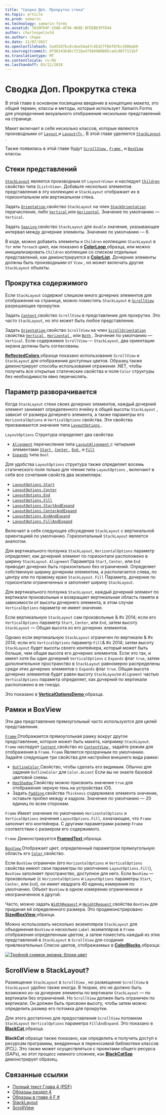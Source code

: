 ```yaml
---
title: "Сводка Доп. Прокрутка стека"
ms.topic: article
ms.prod: xamarin
ms.technology: xamarin-forms
ms.assetid: 7A39FD4F-15AD-4F94-960E-9FEEB63FFD44
author: charlespetzold
ms.author: chape
ms.date: 11/07/2017
ms.openlocfilehash: 5ad53d7bc8c4ee54a47c4b327fb6f07bc1906ab9
ms.sourcegitcommit: 0fdb243b46cf21be47584900805cadcd077121bf
ms.translationtype: MT
ms.contentlocale: ru-RU
ms.lasthandoff: 03/12/2018
---
```

# <a name="summary-of-chapter-4-scrolling-the-stack"></a>Сводка Доп. Прокрутка стека

В этой главе в основном посвящена введение в концепцию *макета*, это общий термин, классы и методы, которые использует Xamarin.Forms для упорядочения визуального отображения нескольких представлений на странице.

Макет включает в себя несколько классов, которые являются производными от [ `Layout` ](https://developer.xamarin.com/api/type/Xamarin.Forms.Layout/) и [ `Layout<T>` ](https://developer.xamarin.com/api/type/Xamarin.Forms.Layout%3CT%3E/). В этой главе уделяется [ `StackLayout` ](https://developer.xamarin.com/api/type/Xamarin.Forms.StackLayout/).

Также появилась в этой главе будут [ `ScrollView` ](https://developer.xamarin.com/api/type/Xamarin.Forms.ScrollView/), [ `Frame` ](https://developer.xamarin.com/api/type/Xamarin.Forms.Frame/), и [ `BoxView` ](https://developer.xamarin.com/api/type/Xamarin.Forms.BoxView/) классы.

## <a name="stacks-of-views"></a>Стеки представлений

[`StackLayout`](https://developer.xamarin.com/api/type/Xamarin.Forms.StackLayout/) является производным от `Layout<View>` и наследует [ `Children` ](https://developer.xamarin.com/api/type/Xamarin.Forms.Layout%3CT%3E/) свойство типа `IList<View>`. Добавьте несколько элементов представления в эту коллекцию и `StackLayout` отображает их в горизонтальном или вертикальном стека.

Задать [ `Orientation` ](https://developer.xamarin.com/api/property/Xamarin.Forms.StackLayout.Orientation/) свойство `StackLayout` на член [ `StackOrientation` ](https://developer.xamarin.com/api/type/Xamarin.Forms.StackOrientation/) перечисления, либо [ `Vertical` ](https://developer.xamarin.com/api/field/Xamarin.Forms.StackOrientation.Vertical/) или [ `Horizontal`](https://developer.xamarin.com/api/field/Xamarin.Forms.StackOrientation.Horizontal/). Значение по умолчанию — `Vertical`.

Задать [ `Spacing` ](https://developer.xamarin.com/api/property/Xamarin.Forms.StackLayout.Spacing/) свойство `StackLayout` для `double` значение, указывающее интервал между дочерние элементы. Значение по умолчанию — 6.

В коде, можно добавить элементы к `Children` коллекцию `StackLayout` в `for` или `foreach` цикл, как показано в [ **ColorLoop** ](https://github.com/xamarin/xamarin-forms-book-samples/tree/master/Chapter04/ColorLoop) образца, или можно инициализировать `Children` коллекции со списком отдельных представлений, как демонстрируется в [ **ColorList**](https://github.com/xamarin/xamarin-forms-book-samples/tree/master/Chapter04/ColorList). Дочерние элементы должны быть производными от `View` , но может включать другие `StackLayout` объекты.

## <a name="scrolling-content"></a>Прокрутка содержимого

Если `StackLayout` содержит слишком много дочерних элементов для отображения на странице, можно поместить `StackLayout` в [ `ScrollView` ](https://developer.xamarin.com/api/type/Xamarin.Forms.ScrollView/) разрешающее прокрутки.

Задать [ `Content` ](https://developer.xamarin.com/api/property/Xamarin.Forms.ScrollView.Content/) свойство `ScrollView` в представление для прокрутки. Это часто `StackLayout`, но это может быть любое представление.

Задать [ `Orientation` ](https://developer.xamarin.com/api/property/Xamarin.Forms.ScrollView.Orientation/) свойство `ScrollView` на член [ `ScrollOrientation` ](https://developer.xamarin.com/api/type/Xamarin.Forms.ScrollOrientation/) свойства [ `Vertical` ](https://developer.xamarin.com/api/field/Xamarin.Forms.ScrollOrientation.Vertical/), [ `Horizontal` ](https://developer.xamarin.com/api/field/Xamarin.Forms.ScrollOrientation.Horizontal/), или [ `Both` ](https://developer.xamarin.com/api/field/Xamarin.Forms.ScrollOrientation.Both/). Значение по умолчанию — `Vertical`. Если содержимое `ScrollView` — `StackLayout`, два ориентации экрана должны быть согласованы.

[ **ReflectedColors** ](https://github.com/xamarin/xamarin-forms-book-samples/tree/master/Chapter04/ReflectedColors) образце показано использование `ScrollView` и `StackLayout` для отображения доступных цветов. Образец также демонстрирует способы использования отражения .NET, чтобы получить все открытые статические свойства и поля `Color` структуры без необходимости явно перечислять.

## <a name="the-expands-option"></a>Параметр разворачивается

Когда `StackLayout` стеки своих дочерних элементов, каждый дочерний элемент занимает определенного ячейку в общей высоты `StackLayout` , зависит от размера дочернего элемента, а также параметры его `HorizontalOptions` и `VerticalOptions` свойства. Эти свойства присваиваются значения типа [ `LayoutOptions` ](http://developer.xamstage.com/api/type/Xamarin.Forms.LayoutOptions/).

`LayoutOptions` Структура определяет два свойства:

- [`Alignment`](https://developer.xamarin.com/api/property/Xamarin.Forms.LayoutOptions.Alignment/) перечисления типа [ `LayoutAlignment` ](https://developer.xamarin.com/api/type/Xamarin.Forms.LayoutAlignment/) с четырьмя элементами [ `Start` ](https://developer.xamarin.com/api/field/Xamarin.Forms.LayoutAlignment.Start/), [ `Center` ](https://developer.xamarin.com/api/field/Xamarin.Forms.LayoutAlignment.Center/), [ `End` ](https://developer.xamarin.com/api/field/Xamarin.Forms.LayoutAlignment.End/), и [`Fill`](https://developer.xamarin.com/api/field/Xamarin.Forms.LayoutAlignment.Fill/)
- [`Expands`](https://developer.xamarin.com/api/property/Xamarin.Forms.LayoutOptions.Expands/) типа `bool`

Для удобства `LayoutOptions` структура также определяет восемь статического поля только для чтения типа `LayoutOptions` , включают в себя все сочетания свойств два экземпляра:

- [`LayoutOptions.Start`](https://developer.xamarin.com/api/field/Xamarin.Forms.LayoutOptions.Start/)
- [`LayoutOptions.Center`](https://developer.xamarin.com/api/field/Xamarin.Forms.LayoutOptions.Center/)
- [`LayoutOptions.End`](https://developer.xamarin.com/api/field/Xamarin.Forms.LayoutOptions.End/)
- [`LayoutOptions.Fill`](https://developer.xamarin.com/api/field/Xamarin.Forms.LayoutOptions.Fill/)
- [`LayoutOptions.StartAndExpand`](https://developer.xamarin.com/api/field/Xamarin.Forms.LayoutOptions.StartAndExpand/)
- [`LayoutOptions.CenterAndExpand`](https://developer.xamarin.com/api/field/Xamarin.Forms.LayoutOptions.CenterAndExpand/)
- [`LayoutOptions.EndAndExpand`](https://developer.xamarin.com/api/field/Xamarin.Forms.LayoutOptions.EndAndExpand/)
- [`LayoutOptions.FillAndExpand`](https://developer.xamarin.com/api/field/Xamarin.Forms.LayoutOptions.FillAndExpand/)

Включает в себя следующее обсуждение `StackLayout` с вертикальной ориентацией по умолчанию. Горизонтальный `StackLayout` является аналогом.

Для вертикального ползунка `StackLayout`, `HorizontalOptions` параметр определяет, как дочерний элемент по горизонтали расположено в ширину `StackLayout`. `Alignment` Параметра `Start`, `Center`, или `End` приводит дочерних быть горизонтально без ограничений. Определяет собственную ширину дочерним элементом, а располагается слева, по центру или по правому краю `StackLayout`. `Fill` Параметр, дочерние по горизонтали ограниченных и заполняет ширину `StackLayout`.

Для вертикального ползунка `StackLayout`, каждый дочерний элемент по вертикали произвольные и возвращает вертикальная область памяти в зависимости от высоты дочернего элемента, в этом случае `VerticalOptions` параметр не имеет значения.

Если вертикальную `StackLayout` сам произвольные & #x 2014; если его `VerticalOptions` параметр `Start`, `Center`, или `End`, затем высоту `StackLayout` — Общая высота из его дочерних элементов.

Однако если вертикальную `StackLayout` ограничен по вертикали & #x 2014; если его `VerticalOptions` параметр `Fill`& #x 2014; затем высоту `StackLayout` будет высоты своего контейнера, который может быть больше, чем общая высота его дочерних элементов. Если это так, и имеет хотя бы один дочерний `VerticalOptions` с `Expands` флаг `true`, затем дополнительное пространство в `StackLayout` равномерно распределены среди этих дочерних элементов с `Expands` флаг `true`. Общая высота дочерних элементов будет равен высоту `StackLayout`и `Alignment` частью `VerticalOptions` параметр определяет, как дочерний по вертикали расположено в ее гнездо.

Это показано в [ **VerticalOptionsDemo** ](https://github.com/xamarin/xamarin-forms-book-samples/tree/master/Chapter04/VerticalOptionsDemo) образца.

## <a name="frame-and-boxview"></a>Рамки и BoxView

Эти два представления прямоугольный часто используются для целей представления.

[ `Frame` ](https://developer.xamarin.com/api/type/Xamarin.Forms.Frame/) Отображается прямоугольная рамку вокруг другое представление, которое может быть макета, например `StackLayout`. `Frame` наследует [ `Content` ](https://developer.xamarin.com/api/property/Xamarin.Forms.ContentView.Content/) свойство из [ `ContentView` ](https://developer.xamarin.com/api/type/Xamarin.Forms.ContentView/) , задайте режим для отображения в `Frame`. `Frame` Является прозрачным по умолчанию. Задайте следующие три свойства для настройки внешнего вида рамки:

- [ `OutlineColor` ](https://developer.xamarin.com/api/property/Xamarin.Forms.Frame.OutlineColor/) Свойство, чтобы сделать его видимым. Обычно для задания `OutlineColor` для `Color.Accent` Если вы не знаете базовой цветовой схемы.
- [ `HasShadow` ](https://developer.xamarin.com/api/property/Xamarin.Forms.Frame.HasShadow/) Свойству можно присвоить значение `true` для отображения черную тень на устройствах iOS.
- Задать [ `Padding` ](https://developer.xamarin.com/api/property/Xamarin.Forms.Layout.Padding/) свойства `Thickness` содержимое элемента значение, оставьте пробел между и кадром. Значение по умолчанию — 20 единиц по всем сторонам.

`Frame` Имеет значение по умолчанию `HorizontalOptions` и `VerticalOptions` значения `LayoutOptions.Fill`, означающее, что `Frame` заполнит его контейнера. С другими параметрами размер `Frame` соответствии с размером его содержимого.

`Frame` Демонстрируется [ **FramedText** ](https://github.com/xamarin/xamarin-forms-book-samples/tree/master/Chapter04/FramedText) образца.

[ `BoxView` ](https://developer.xamarin.com/api/type/Xamarin.Forms.BoxView/) Отображает цвет, определенный параметром прямоугольную область его [ `Color` ](https://developer.xamarin.com/api/property/Xamarin.Forms.BoxView.Color/) свойство.

Если `BoxView` ограничен (его `HorizontalOptions` и `VerticalOptions` свойства имеют свои параметры по умолчанию `LayoutOptions.Fill`), `BoxView` заполняет пространство, доступное для него. Если `BoxView` — произвольные (с `HorizontalOptions` и `LayoutOptions` параметры `Start`, `Center`, или `End`), он имеет квадрата 40 единиц измерения по умолчанию. Объект `BoxView` в одном измерении ограниченное и неограниченное в другой.

Часто, можно задать [ `WidthRequest` ](https://developer.xamarin.com/api/property/Xamarin.Forms.VisualElement.WidthRequest/) и [ `HeightRequest` ](https://developer.xamarin.com/api/property/Xamarin.Forms.VisualElement.HeightRequest/) свойства `BoxView` для придания ей определенного размера. Это продемонстрировано [ **SizedBoxView** ](https://github.com/xamarin/xamarin-forms-book-samples/tree/master/Chapter04/SizedBoxView) образца.

Можно использовать несколько экземпляров `StackLayout` для объединения `BoxView` и несколько `Label` экземпляров в `Frame` отображения определенным цветом, а затем поместить каждый из этих представлений в `StackLayout` в `ScrollView` для создания привлекательных Список цветов, отображаемых в [ **ColorBlocks** ](https://github.com/xamarin/xamarin-forms-book-samples/tree/master/Chapter04/ColorBlocks) образца:

[![Тройной снимок экрана: блоки цвет](images/ch04fg11-small.png "список цветов")](images/ch04fg11-large.png#lightbox "список цветов")

## <a name="a-scrollview-in-a-stacklayout"></a>ScrollView в StackLayout?

Размещение `StackLayout` в `ScrollView` , но размещение `ScrollView` в `StackLayout` удобно также иногда. В теории, это не должно быть возможно из-за дочерние элементы по вертикали `StackLayout` — по вертикали без ограничений. Но `ScrollView` должен быть ограничен по вертикали. Он должен быть присвоен высоту, чтобы затем можно определить размер его потомка для прокрутки.

Для этого достаточно для предоставления `ScrollView` потомком `StackLayout` `VerticalOptions` параметра `FillAndExpand`. Это показано в [ **BlackCat** ](https://github.com/xamarin/xamarin-forms-book-samples/tree/master/Chapter04/BlackCat) образца.

**BlackCat** образце также показано, как определить и получить доступ к ресурсам программы, внедренных в переносимой библиотеки классов (PCL). Это также может осуществляться с проектами общего ресурса (SAPs), но этот процесс немного сложнее, как [ **BlackCatSap** ](https://github.com/xamarin/xamarin-forms-book-samples/tree/master/Chapter04/BlackCatSap) демонстрирует образец.



## <a name="related-links"></a>Связанные ссылки

- [Полный текст Глава 4 (PDF)](https://download.xamarin.com/developer/xamarin-forms-book/XamarinFormsBook-Ch04-Apr2016.pdf)
- [Образцы раздел 4](https://github.com/xamarin/xamarin-forms-book-samples/tree/master/Chapter04)
- [Образцы в главе 4 F #](https://github.com/xamarin/xamarin-forms-book-samples/tree/master/Chapter04/FS)
- [StackLayout](~/xamarin-forms/user-interface/layouts/stack-layout.md)
- [ScrollView](~/xamarin-forms/user-interface/layouts/scroll-view.md)
